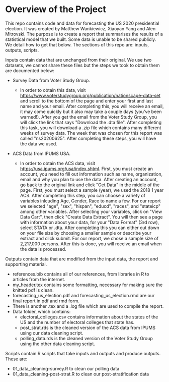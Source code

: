 # Overview of the Project

This repo contains code and data for forecasting the US 2020 presidential election. It was created by Matthew Wankiewicz, Xiaoyan Yang and Alen Mitrovski. The purpose is to create a report that summarises the results of a statistical model that we built. Some data is unable to be shared publicly. We detail how to get that below. The sections of this repo are: inputs, outputs, scripts.

Inputs contain data that are unchanged from their original. We use two datasets, we cannot share these files but the steps we took to obtain them are documented below: 

- Survey Data from Voter Study Group.
    - In order to obtain this data, visit https://www.voterstudygroup.org/publication/nationscape-data-set and scroll to the bottom of the page and enter your first and last name and your email. After completing this, you will receive an email, it may come quickly but it also may take a couple days (you've been warned!). After you get the email from the Voter Study Group, you will click the link that says "Download the .dta file". After completing this task, you will download a .zip file which contains many different weeks of survey data. The week that was chosen for this report was called "ns20200625". After completing these steps, you will have the data we used.

- ACS Data from IPUMS USA.
    - In order to obtain the ACS data, visit https://usa.ipums.org/usa/index.shtml. First, you must create an account, you need to fill out information such as name, organization, email and why you plan to use the data. After creating an account, go back to the original link and click "Get Data" in the middle of the page. First, you must select a sample (year), we used the 2018 1 year ACS. After completing this step, you can choose a variety of variables inlcuding Age, Gender, Race to name a few. For our report we selected "age", "sex", "hispan", "educd", "races", and "stateicp" among other variables. After selecting your variables, click on "View Data Cart", then click "Create Data Extract". You will then see a page with information about your data, for your "Data Format" (3rd row), select STATA or .dta. After completing this you can either cut down on your file size by choosing a smaller sample or describe your extract and click submit. For our report, we chose a sample size of 2,217,000 persons. After this is done, you will receive an email when the data is processed.

Outputs contain data that are modified from the input data, the report and supporting material.

- references.bib contains all of our references, from libraries in R to articles from the internet.
- my_header.tex contains some formatting, necessary for making sure the knitted pdf is clean.
- forecasting_us_election.pdf and forecasting_us_election.rmd are our final report in pdf and rmd form.
- There is another .tex and a .log file which are used to compile the report.
- Data folder, which contains:
  - electoral_colleges.csv contains information about the states of the US and the number of electoral colleges that state has.
  - post_strat.rds is the cleaned version of the ACS data from IPUMS using our data cleaning script. 
  - polling_data.rds is the cleaned version of the Voter Study Group using the other data cleaning script.

Scripts contain R scripts that take inputs and outputs and produce outputs. These are:

- 01_data_cleaning-survey.R to clean our polling data
- 01_data_cleaning-post-strat.R to clean our post-stratification data